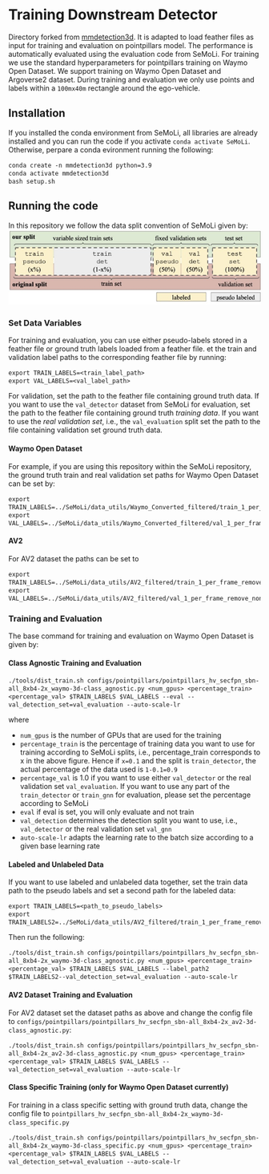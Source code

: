 # Training Downstream Detector
Directory forked from [mmdetection3d](https://github.com/open-mmlab/mmdetection3d/). It is adapted to load feather files as input for training and evaluation on pointpillars model. The performance is automatically evaluated using the evaluation code from SeMoLi. For training we use the standard hyperparameters for pointpillars training on Waymo Open Dataset. We support training on Waymo Open Dataset and Argoverse2 dataset. During training and evaluation we only use points and labels within a ```100mx40m``` rectangle around the ego-vehicle.

## Installation
If you installed the conda environment from SeMoLi, all libraries are already installed and you can run the code if you activate ```conda activate SeMoLi```. Otherwise, perpare a conda evironment running the following:

```
conda create -n mmdetection3d python=3.9
conda activate mmdetection3d
bash setup.sh
```

## Running the code
In this repository we follow the data split convention of SeMoLi given by:
![data split figure according to SeMoLi](figs/data_splits.jpg)

### Set Data Variables
For training and evaluation, you can use either pseudo-labels stored in a feather file or ground truth labels loaded from a feather file. et the train and validation label paths to the corresponding feather file by running:
```
export TRAIN_LABELS=<train_label_path>
export VAL_LABELS=<val_label_path>
```

For validation, set the path to the feather file containing ground truth data. If you want to use the ```val_detector``` dataset from SeMoLi for evaluation, set the path to the feather file containing ground truth *training data*. If you want to use the *real validation set*, i.e., the ```val_evaluation``` split set the path to the file containing validation set ground truth data. 

#### Waymo Open Dataset
For example, if you are using this repository within the SeMoLi repository, the ground truth train and real validation set paths for Waymo Open Dataset can be set by:

```
export TRAIN_LABELS=../SeMoLi/data_utils/Waymo_Converted_filtered/train_1_per_frame_remove_non_move_remove_far_filtered_version_city_w0.feather
export VAL_LABELS=../SeMoLi/data_utils/Waymo_Converted_filtered/val_1_per_frame_remove_non_move_remove_far_filtered_version_city_w0.feather
```

#### AV2
For AV2 dataset the paths can be set to 
```
export TRAIN_LABELS=../SeMoLi/data_utils/AV2_filtered/train_1_per_frame_remove_non_move_remove_far_filtered_version_city_w0.feather
export VAL_LABELS=../SeMoLi/data_utils/AV2_filtered/val_1_per_frame_remove_non_move_remove_far_filtered_version_city_w0.feather
```

### Training and Evaluation
The base command for training and evaluation on Waymo Open Dataset is given by:

#### Class Agnostic Training and Evaluation
```
./tools/dist_train.sh configs/pointpillars/pointpillars_hv_secfpn_sbn-all_8xb4-2x_waymo-3d-class_agnostic.py <num_gpus> <percentage_train> <percentage_val> $TRAIN_LABELS $VAL_LABELS --eval --val_detection_set=val_evaluation --auto-scale-lr
```
where
- ```num_gpus``` is the number of GPUs that are used for the training
- ```percentage_train``` is the percentage of training data you want to use for training according to SeMoLi splits, i.e., percentage_train corresponds to x in the above figure. Hence if ```x=0.1``` and the split is ```train_detector```, the actual percentage of the data used is ```1-0.1=0.9```
- ```percentage_val``` is 1.0 if you want to use either ```val_detector``` or the real validation set ```val_evaluation```. If you want to use any part of the ```train_detector``` or ```train_gnn``` for evaluation, please set the percentage according to SeMoLi
- ```eval``` if eval is set, you will only evaluate and not train
- ```val_detection``` determines the detection split you want to use, i.e., ```val_detector``` or the real validation set ```val_gnn```
- ```auto-scale-lr``` adapts the learning rate to the batch size according to a given base learning rate

#### Labeled and Unlabeled Data

If you want to use labeled and unlabeled data together, set the train data path to the pseudo labels and set a second path for the labeled data:

```
export TRAIN_LABELS=<path_to_pseudo_labels>
export TRAIN_LABELS2=../SeMoLi/data_utils/AV2_filtered/train_1_per_frame_remove_non_move_remove_far_filtered_version_city_w0.feather
```
Then run the following:
```
./tools/dist_train.sh configs/pointpillars/pointpillars_hv_secfpn_sbn-all_8xb4-2x_waymo-3d-class_agnostic.py <num_gpus> <percentage_train> <percentage_val> $TRAIN_LABELS $VAL_LABELS --label_path2 $TRAIN_LABELS2--val_detection_set=val_evaluation --auto-scale-lr

```
#### AV2 Dataset Training and Evaluation
For AV2 dataset set the dataset paths as above and change the config file to ```configs/pointpillars/pointpillars_hv_secfpn_sbn-all_8xb4-2x_av2-3d-class_agnostic.py```:
```
./tools/dist_train.sh configs/pointpillars/pointpillars_hv_secfpn_sbn-all_8xb4-2x_av2-3d-class_agnostic.py <num_gpus> <percentage_train> <percentage_val> $TRAIN_LABELS $VAL_LABELS --val_detection_set=val_evaluation --auto-scale-lr
```

#### Class Specific Training (only for Waymo Open Dataset currently)
For training in a class specific setting with ground truth data, change the config file to ```pointpillars_hv_secfpn_sbn-all_8xb4-2x_waymo-3d-class_specific.py ```

```
./tools/dist_train.sh configs/pointpillars/pointpillars_hv_secfpn_sbn-all_8xb4-2x_waymo-3d-class_specific.py <num_gpus> <percentage_train> <percentage_val> $TRAIN_LABELS $VAL_LABELS --val_detection_set=val_evaluation --auto-scale-lr
```

